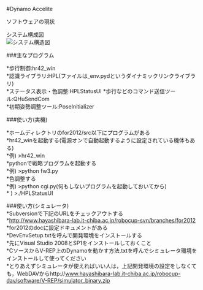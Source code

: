 #Dynamo Accelite  

ソフトウェアの現状  

システム構成図  
![システム構造図](https://06a1993a-a-62cb3a1a-s-sites.googlegroups.com/site/citbrainsi/sekkeisiryou/dynamo-accelite/accelite_system.png?attachauth=ANoY7crtsnk6VeHLTraT8Eqkqdq6LCqFDofmB1rQEvj6BtOxNad3BZwkuaZFmQX5nHn41nsM5aAzAcz_ihocqPMh_6Md1u8l_zlSfmk9ZlztOcjhVo34yvLjNegM8ZmRJk-wgEfrBrJ8jGEEvHU2_Sib1BA2tIQKJJ3ZLBE7TCVC0hqa_L3ZDqzJEe2jwJ5TualEtFBkCcsD_t1u1T3o0pa62UJX_zuKtjcEC9FsQorwER4kOZ7-A1fWL6tEuimJ2ztIsY37Vh92&attredirects=0)  

###主なプログラム  

  *歩行制御:hr42_win  
  *認識ライブラリ:HPL(ファイルは_env.pydというダイナミックリンクライブラリ)  
  *ステータス表示・色調整:HPLStatusUI
  *歩行などのコマンド送信ツール:QHuSendCom  
  *初期姿勢調整ツール:PoseInitializer  
  
###使い方(実機)  

  *ホームディレクトリのfor2012/src以下にプログラムがある  
  *hr42_winを起動する(電源オンで自動起動するように設定されている機体もある)  
    *例) >hr42_win  
  *pythonで戦略プログラムを起動する  
    *例) >python fw3.py  
  *色調整する  
    *例) >python cgi.py(何もしないプログラムを起動しておいてから)  
    *  ) >./HPLStatusUI  
    
###使い方(シミュレータ)  
  *Subversionで下記のURLをチェックアウトする  
    *http://www.hayashibara-lab.it-chiba.ac.jp/robocup-svn/branches/for2012  
  *for2012のdocに設定ドキュメントがある  
    *DevEnvSetup.txtを呼んで開発環境をインストールする  
      *先にVisual Studio 2008とSP1をインストールしておくこと  
    *CソースからV-REP上のDynamoを動かす方法.txtを呼んでシミュレータ環境をインストールして使ってください  
  *とりあえずシミュレータが使えればいい人は，上記開発環境の設定をしなくても，WebDAVからhttp://www.hayashibara-lab.it-chiba.ac.jp/robocup-dav/software/V-REP/simulator_binary.zip  
  
